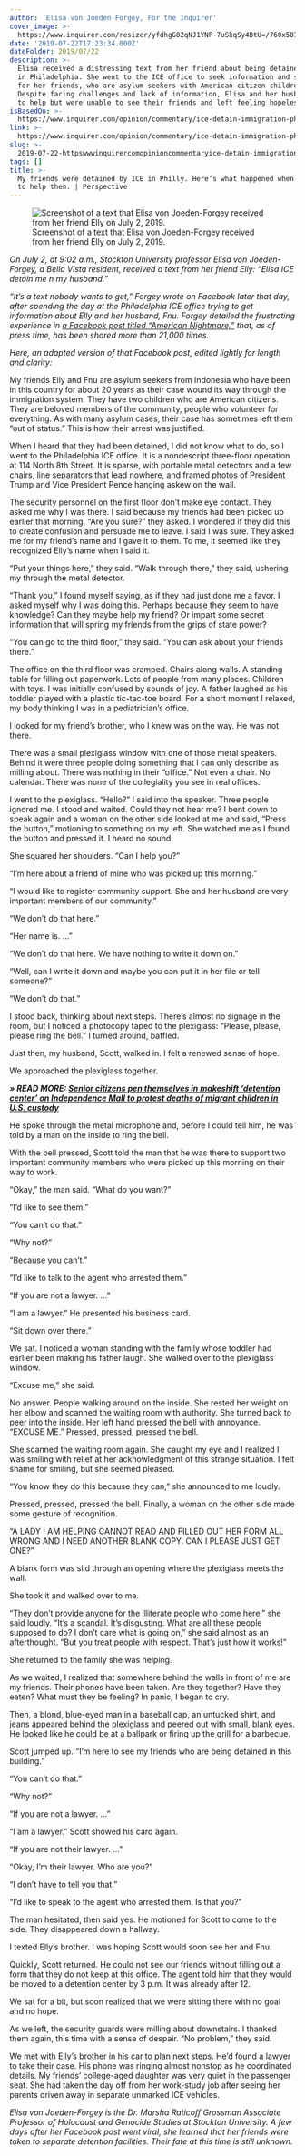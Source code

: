```yaml
---
author: 'Elisa von Joeden-Forgey, For the Inquirer'
cover_image: >-
  https://www.inquirer.com/resizer/yfdhgG82qNJ1YNP-7uSkqSy4BtU=/760x507/smart/filters:format(webp)/arc-anglerfish-arc2-prod-pmn.s3.amazonaws.com/public/34573HIUG5HGFHI2RVYEG2KOBU.jpg
date: '2019-07-22T17:23:34.000Z'
dateFolder: 2019/07/22
description: >-
  Elisa received a distressing text from her friend about being detained by ICE
  in Philadelphia. She went to the ICE office to seek information and support
  for her friends, who are asylum seekers with American citizen children.
  Despite facing challenges and lack of information, Elisa and her husband tried
  to help but were unable to see their friends and left feeling hopeless.
isBasedOn: >-
  https://www.inquirer.com/opinion/commentary/ice-detain-immigration-philadelphia-20190718.html
link: >-
  https://www.inquirer.com/opinion/commentary/ice-detain-immigration-philadelphia-20190718.html
slug: >-
  2019-07-22-httpswwwinquirercomopinioncommentaryice-detain-immigration-philadelphia-20190718html
tags: []
title: >-
  My friends were detained by ICE in Philly. Here’s what happened when I tried
  to help them. | Perspective
---
```

<figure><img alt="Screenshot of a text that Elisa von Joeden-Forgey received from her friend Elly on July 2, 2019." sizes="(min-width: 1040px) 650px, calc(94.44vw - 15px)" src="https://www.inquirer.com/resizer/wNV-majt2huZaUUxNSB0NZyQrTY=/800x533/smart/filters:format(webp)/arc-anglerfish-arc2-prod-pmn.s3.amazonaws.com/public/34573HIUG5HGFHI2RVYEG2KOBU.jpg" srcset="https://www.inquirer.com/resizer/wNV-majt2huZaUUxNSB0NZyQrTY=/800x533/smart/filters:format(webp)/arc-anglerfish-arc2-prod-pmn.s3.amazonaws.com/public/34573HIUG5HGFHI2RVYEG2KOBU.jpg 800w,https://www.inquirer.com/resizer/HN2ymDBjcdxwPIErXFxCw53IGVE=/700x467/smart/filters:format(webp)/arc-anglerfish-arc2-prod-pmn.s3.amazonaws.com/public/34573HIUG5HGFHI2RVYEG2KOBU.jpg 700w,https://www.inquirer.com/resizer/OrMH0HitpeOU-yYzpyW9YFkW2kM=/600x400/smart/filters:format(webp)/arc-anglerfish-arc2-prod-pmn.s3.amazonaws.com/public/34573HIUG5HGFHI2RVYEG2KOBU.jpg 600w,https://www.inquirer.com/resizer/C81XWZeQaKzJycOORldqdOY7bNc=/500x333/smart/filters:format(webp)/arc-anglerfish-arc2-prod-pmn.s3.amazonaws.com/public/34573HIUG5HGFHI2RVYEG2KOBU.jpg 500w,https://www.inquirer.com/resizer/sQUC87Ro0TgBAtXI8IJYh5JKMrQ=/400x267/smart/filters:format(webp)/arc-anglerfish-arc2-prod-pmn.s3.amazonaws.com/public/34573HIUG5HGFHI2RVYEG2KOBU.jpg 400w"/><figcaption>Screenshot of a text that Elisa von Joeden-Forgey received from her friend Elly on July 2, 2019.</figcaption></figure>
<p><i>On July 2, at 9:02 a.m., Stockton University professor Elisa von Joeden-Forgey, a Bella Vista resident, received a text from her friend Elly: “Elisa ICE detain me n my husband.” </i></p>
<p><i>“It’s a text nobody wants to get,” Forgey wrote on Facebook later that day, after spending the day at the Philadelphia ICE office trying to get information about Elly and her husband, Fnu. Forgey detailed the frustrating experience in </i><a data-link-type="article-body" href="https://www.facebook.com/photo.php?fbid=10156528053105875&amp;set=pb.658380874.-2207520000.1563453335.&amp;type=3&amp;theater"><i>a Facebook post titled “American Nightmare,”</i></a><i> that, as of press time, has been shared more than 21,000 times. </i></p>
<p><i>Here, an adapted version of that Facebook post, edited lightly for length and clarity: </i></p>
<p>My friends Elly and Fnu are asylum seekers from Indonesia who have been in this country for about 20 years as their case wound its way through the immigration system. They have two children who are American citizens. They are beloved members of the community, people who volunteer for everything. As with many asylum cases, their case has sometimes left them “out of status.” This is how their arrest was justified.</p>
<p>When I heard that they had been detained, I did not know what to do, so I went to the Philadelphia ICE office. It is a nondescript three-floor operation at 114 North 8th Street. It is sparse, with portable metal detectors and a few chairs, line separators that lead nowhere, and framed photos of President Trump and Vice President Pence hanging askew on the wall.</p>
<p>The security personnel on the first floor don’t make eye contact. They asked me why I was there. I said because my friends had been picked up earlier that morning. “Are you sure?” they asked. I wondered if they did this to create confusion and persuade me to leave. I said I was sure. They asked me for my friend’s name and I gave it to them. To me, it seemed like they recognized Elly’s name when I said it.</p>
<p>“Put your things here,” they said. “Walk through there,” they said, ushering my through the metal detector.</p>
<p>“Thank you,” I found myself saying, as if they had just done me a favor. I asked myself why I was doing this. Perhaps because they seem to have knowledge? Can they maybe help my friend? Or impart some secret information that will spring my friends from the grips of state power?</p>
<p>“You can go to the third floor,” they said. “You can ask about your friends there.”</p>
<p>The office on the third floor was cramped. Chairs along walls. A standing table for filling out paperwork. Lots of people from many places. Children with toys. I was initially confused by sounds of joy. A father laughed as his toddler played with a plastic tic-tac-toe board. For a short moment I relaxed, my body thinking I was in a pediatrician’s office.</p>
<p>I looked for my friend’s brother, who I knew was on the way. He was not there.</p>
<p>There was a small plexiglass window with one of those metal speakers. Behind it were three people doing something that I can only describe as milling about. There was nothing in their “office.” Not even a chair. No calendar. There was none of the collegiality you see in real offices.</p>
<p>I went to the plexiglass. “Hello?” I said into the speaker. Three people ignored me. I stood and waited. Could they not hear me? I bent down to speak again and a woman on the other side looked at me and said, “Press the button,” motioning to something on my left. She watched me as I found the button and pressed it. I heard no sound.</p>
<p>She squared her shoulders. “Can I help you?”</p>
<p>“I’m here about a friend of mine who was picked up this morning.”</p>
<p>“I would like to register community support. She and her husband are very important members of our community.”</p>
<p>“We don’t do that here.”</p>
<p>“Her name is. ...”</p>
<p>“We don’t do that here. We have nothing to write it down on.”</p>
<p>“Well, can I write it down and maybe you can put it in her file or tell someone?”</p>
<p>“We don’t do that.”</p>
<p>I stood back, thinking about next steps. There’s almost no signage in the room, but I noticed a photocopy taped to the plexiglass: “Please, please, please ring the bell.” I turned around, baffled.</p>
<p>Just then, my husband, Scott, walked in. I felt a renewed sense of hope.</p>
<p>We approached the plexiglass together.</p>
<p><i><b>» READ MORE: </b></i><a data-link-type="article-body" href="https://www.inquirer.com/news/detention-centers-trump-senior-citizens-immigration-independence-mall-20190717.html"><i><b>Senior citizens pen themselves in makeshift ‘detention center’ on Independence Mall to protest deaths of migrant children in U.S. custody</b></i></a></p>
<p>He spoke through the metal microphone and, before I could tell him, he was told by a man on the inside to ring the bell.</p>
<p>With the bell pressed, Scott told the man that he was there to support two important community members who were picked up this morning on their way to work.</p>
<p>“Okay,” the man said. “What do you want?”</p>
<p>“I’d like to see them.”</p>
<p>“You can’t do that.”</p>
<p>“Why not?”</p>
<p>“Because you can’t.”</p>
<p>“I’d like to talk to the agent who arrested them.”</p>
<p>“If you are not a lawyer. ...”</p>
<p>“I am a lawyer.” He presented his business card.</p>
<p>“Sit down over there.”</p>
<p>We sat. I noticed a woman standing with the family whose toddler had earlier been making his father laugh. She walked over to the plexiglass window.</p>
<p>“Excuse me,” she said.</p>
<p>No answer. People walking around on the inside. She rested her weight on her elbow and scanned the waiting room with authority. She turned back to peer into the inside. Her left hand pressed the bell with annoyance. “EXCUSE ME.” Pressed, pressed, pressed the bell.</p>
<p>She scanned the waiting room again. She caught my eye and I realized I was smiling with relief at her acknowledgment of this strange situation. I felt shame for smiling, but she seemed pleased.</p>
<p>“You know they do this because they can,” she announced to me loudly.</p>
<p>Pressed, pressed, pressed the bell. Finally, a woman on the other side made some gesture of recognition.</p>
<p>“A LADY I AM HELPING CANNOT READ AND FILLED OUT HER FORM ALL WRONG AND I NEED ANOTHER BLANK COPY. CAN I PLEASE JUST GET ONE?”</p>
<p>A blank form was slid through an opening where the plexiglass meets the wall.</p>
<p>She took it and walked over to me.</p>
<p>“They don’t provide anyone for the illiterate people who come here,” she said loudly. “It’s a scandal. It’s disgusting. What are all these people supposed to do? I don’t care what is going on,” she said almost as an afterthought. “But you treat people with respect. That’s just how it works!”</p>
<p>She returned to the family she was helping.</p>
<p>As we waited, I realized that somewhere behind the walls in front of me are my friends. Their phones have been taken. Are they together? Have they eaten? What must they be feeling? In panic, I began to cry.</p>
<p>Then, a blond, blue-eyed man in a baseball cap, an untucked shirt, and jeans appeared behind the plexiglass and peered out with small, blank eyes. He looked like he could be at a ballpark or firing up the grill for a barbecue.</p>
<p>Scott jumped up. “I’m here to see my friends who are being detained in this building.”</p>
<p>“You can’t do that.”</p>
<p>“Why not?”</p>
<p>“If you are not a lawyer. ...”</p>
<p>“I am a lawyer.” Scott showed his card again.</p>
<p>“If you are not their lawyer. ...”</p>
<p>“Okay, I’m their lawyer. Who are you?”</p>
<p>“I don’t have to tell you that.”</p>
<p>“I’d like to speak to the agent who arrested them. Is that you?”</p>
<p>The man hesitated, then said yes. He motioned for Scott to come to the side. They disappeared down a hallway.</p>
<p>I texted Elly’s brother. I was hoping Scott would soon see her and Fnu.</p>
<p>Quickly, Scott returned. He could not see our friends without filling out a form that they do not keep at this office. The agent told him that they would be moved to a detention center by 3 p.m. It was already after 12.</p>
<p>We sat for a bit, but soon realized that we were sitting there with no goal and no hope.</p>
<p>As we left, the security guards were milling about downstairs. I thanked them again, this time with a sense of despair. “No problem,” they said.</p>
<p>We met with Elly’s brother in his car to plan next steps. He’d found a lawyer to take their case. His phone was ringing almost nonstop as he coordinated details. My friends’ college-aged daughter was very quiet in the passenger seat. She had taken the day off from her work-study job after seeing her parents driven away in separate unmarked ICE vehicles.</p>
<p><i>Elisa von Joeden-Forgey is the Dr. Marsha Raticoff Grossman Associate Professor of Holocaust and Genocide Studies at Stockton University. A few days after her Facebook post went viral, she learned that her friends were taken to separate detention facilities. Their fate at this time is still unknown. </i></p>
